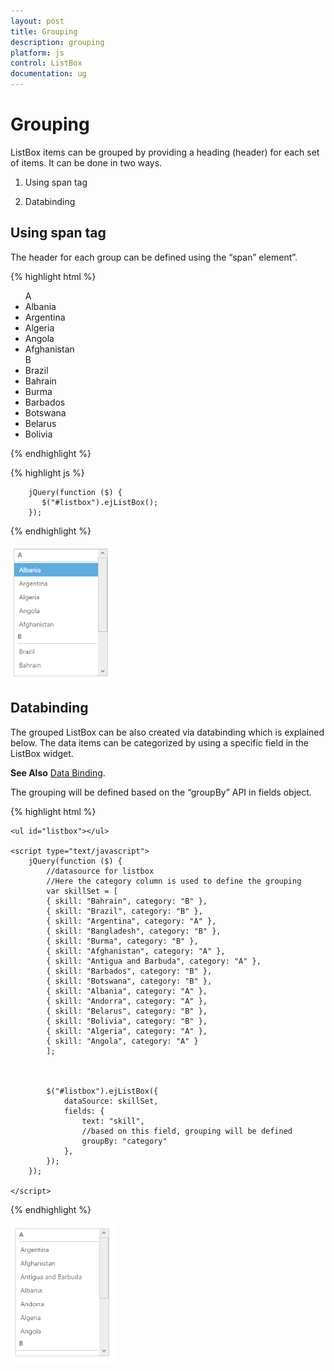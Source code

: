 ```yaml
---
layout: post
title: Grouping
description: grouping
platform: js
control: ListBox
documentation: ug
---
```


# Grouping

ListBox items can be grouped by providing a heading (header) for each set of items. It can be done in two ways.

1. Using span tag

2. Databinding


## Using span tag

The header for each group can be defined using the “span” element”. 

{% highlight html %}


<!--grouped listbox-->
<ul id="listbox">
  <!--header-->
  <span class="e-ghead">A</span>
  <li>Albania</li>
  <li>Argentina</li>
  <li>Algeria</li>
  <li>Angola</li>
  <li>Afghanistan</li>
  <!--header-->
  <span class="e-ghead">B</span>
  <li>Brazil</li>
  <li>Bahrain</li>
  <li>Burma</li>
  <li>Barbados</li>
  <li>Botswana</li>
  <li>Belarus</li>
  <li>Bolivia</li>
</ul>



{% endhighlight %}



{% highlight js %}


        jQuery(function ($) {
           $("#listbox").ejListBox();
        });



{% endhighlight %}



![Alt text](Grouping_Images\using-span-tag_img1.png)

## Databinding

The grouped ListBox can be also created via databinding which is explained below. The data items can be categorized by using a specific field in the ListBox widget.

**See Also** [Data Binding](http://help.syncfusion.com/js/listbox/databinding).

The grouping will be defined based on the “groupBy” API in fields object.

{% highlight html %}

    <ul id="listbox"></ul>

    <script type="text/javascript">
        jQuery(function ($) {
            //datasource for listbox
            //Here the category column is used to define the grouping
            var skillSet = [
            { skill: "Bahrain", category: "B" },
            { skill: "Brazil", category: "B" },
            { skill: "Argentina", category: "A" },
            { skill: "Bangladesh", category: "B" },
            { skill: "Burma", category: "B" },
            { skill: "Afghanistan", category: "A" },
            { skill: "Antigua and Barbuda", category: "A" },
            { skill: "Barbados", category: "B" },
            { skill: "Botswana", category: "B" },
            { skill: "Albania", category: "A" },
            { skill: "Andorra", category: "A" },
            { skill: "Belarus", category: "B" },
            { skill: "Bolivia", category: "B" },
            { skill: "Algeria", category: "A" },
            { skill: "Angola", category: "A" }
            ];



            $("#listbox").ejListBox({
                dataSource: skillSet,
                fields: {
                    text: "skill",
                    //based on this field, grouping will be defined
                    groupBy: "category"
                },
            });
        });

    </script>


{% endhighlight %}



![DataBinding Listbox](Grouping_Images\databinding_img1.png)

